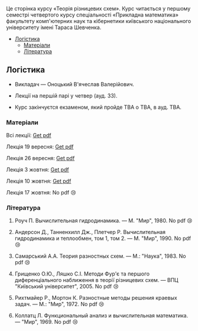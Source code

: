 Це сторінка курсу &laquo;Теорія різницевих схем&raquo;. Курс читається у першому семестрі четвертого курсу спеціальності &laquo;Прикладна математика&raquo; факультету комп'ютерних наук та кібернетики київського національного університету імені Тараса Шевченка.

<!-- MarkdownTOC -->

- [Логістика](#%D0%9B%D0%BE%D0%B3%D1%96%D1%81%D1%82%D0%B8%D0%BA%D0%B0)
    - [Матеріали](#%D0%9C%D0%B0%D1%82%D0%B5%D1%80%D1%96%D0%B0%D0%BB%D0%B8)
    - [Література](#%D0%9B%D1%96%D1%82%D0%B5%D1%80%D0%B0%D1%82%D1%83%D1%80%D0%B0)

<!-- /MarkdownTOC -->

<a id="%D0%9B%D0%BE%D0%B3%D1%96%D1%81%D1%82%D0%B8%D0%BA%D0%B0"></a>
## Логістика

- Викладач &mdash; Оноцький В'ячеслав Валерійович.

- Лекції на першій парі у четвер (ауд. 33).

- Курс закінчуєтся екзаменом, який пройде TBA о TBA, в ауд. TBA. 

<a id="%D0%9C%D0%B0%D1%82%D0%B5%D1%80%D1%96%D0%B0%D0%BB%D0%B8"></a>
### Матеріали

Всі лекції: <a class="badge badge-success" href="Оноцький,%20всі%20лекції.pdf">Get pdf</a>

Лекція 19 вересня: <a class="badge badge-success" href="Оноцький,%20лекція%2019.09.pdf">Get pdf</a>

Лекція 26 вересня: <a class="badge badge-success" href="Оноцький,%20лекція%2026.09.pdf">Get pdf</a>

Лекція 3 жовтня: <a class="badge badge-success" href="Оноцький,%20лекція%203.10.pdf">Get pdf</a>

Лекція 10 жовтня: <a class="badge badge-success" href="Оноцький,%20лекція%2010.10.pdf">Get pdf</a>

Лекція 17 жовтня: <span class="badge badge-warning">No pdf :cry:</span>

<a id="%D0%9B%D1%96%D1%82%D0%B5%D1%80%D0%B0%D1%82%D1%83%D1%80%D0%B0"></a>
### Література

1. Роуч&nbsp;П. Вычислительная гидродинамика. &mdash; М. "Мир", 1980. <span class="badge badge-warning">No pdf :cry:</span>

2. Андерсон&nbsp;Д., Танненхилл Дж., Плетчер Р. Вычислительная гидродинамика и теплообмен, том&nbsp;1, том&nbsp;2. &mdash; М. "Мир", 1990. <span class="badge badge-warning">No pdf :cry:</span>

3. Самарський&nbsp;А.А. Теория разностных схем. &mdash; М.: "Наука", 1983. <span class="badge badge-warning">No pdf :cry:</span>

4. Грищенко&nbsp;О.Ю., Ляшко&nbsp;С.І. Методи Фур'є та першого диференціального наближення в теорії різницевих схем. &mdash; ВПЦ "Київський університет", 2005. <span class="badge badge-warning">No pdf :cry:</span>

5. Рихтмайер&nbsp;Р., Мортон&nbsp;К. Разностные методы решения краевых задач. &mdash; М.: "Мир", 1972. <span class="badge badge-warning">No pdf :cry:</span>

6. Коллатц&nbsp;Л. Функциональный анализ и вычислительная математика. &mdash; "Мир", 1969. <span class="badge badge-warning">No pdf :cry:</span>

